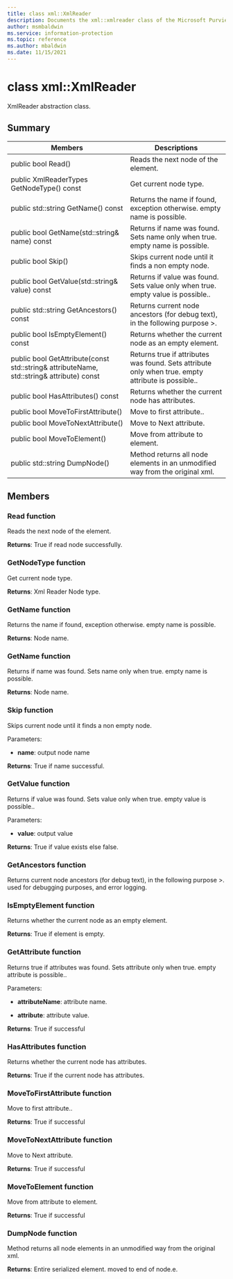 ```yaml
---
title: class xml::XmlReader 
description: Documents the xml::xmlreader class of the Microsoft Purview Information Protection SDK.
author: msmbaldwin
ms.service: information-protection
ms.topic: reference
ms.author: mbaldwin
ms.date: 11/15/2021
---
```


# class xml::XmlReader 
XmlReader abstraction class.
  
## Summary
 Members                        | Descriptions                                
--------------------------------|---------------------------------------------
public bool Read()  |  Reads the next node of the element.
public XmlReaderTypes GetNodeType() const  |  Get current node type.
public std::string GetName() const  |  Returns the name if found, exception otherwise. empty name is possible.
public bool GetName(std::string& name) const  |  Returns if name was found. Sets name only when true. empty name is possible.
public bool Skip()  |  Skips current node until it finds a non empty node.
public bool GetValue(std::string& value) const  |  Returns if value was found. Sets value only when true. empty value is possible..
public std::string GetAncestors() const  |  Returns current node ancestors (for debug text), in the following purpose <node grand parent attributes=...>><node parent><node>.
public bool IsEmptyElement() const  |  Returns whether the current node as an empty element.
public bool GetAttribute(const std::string& attributeName, std::string& attribute) const  |  Returns true if attributes was found. Sets attribute only when true. empty attribute is possible..
public bool HasAttributes() const  |  Returns whether the current node has attributes.
public bool MoveToFirstAttribute()  |  Move to first attribute..
public bool MoveToNextAttribute()  |  Move to Next attribute.
public bool MoveToElement()  |  Move from attribute to element.
public std::string DumpNode()  |  Method returns all node elements in an unmodified way from the original xml.
  
## Members
  
### Read function
Reads the next node of the element.

  
**Returns**: True if read node successfully.
  
### GetNodeType function
Get current node type.

  
**Returns**: Xml Reader Node type.
  
### GetName function
Returns the name if found, exception otherwise. empty name is possible.

  
**Returns**: Node name.
  
### GetName function
Returns if name was found. Sets name only when true. empty name is possible.

  
**Returns**: Node name.
  
### Skip function
Skips current node until it finds a non empty node.

Parameters:  
* **name**: output node name



  
**Returns**: True if name successful.
  
### GetValue function
Returns if value was found. Sets value only when true. empty value is possible..

Parameters:  
* **value**: output value



  
**Returns**: True if value exists else false.
  
### GetAncestors function
Returns current node ancestors (for debug text), in the following purpose <node grand parent attributes=...>><node parent><node>.
used for debugging purposes, and error logging.
  
### IsEmptyElement function
Returns whether the current node as an empty element.

  
**Returns**: True if element is empty.
  
### GetAttribute function
Returns true if attributes was found. Sets attribute only when true. empty attribute is possible..

Parameters:  
* **attributeName**: attribute name. 


* **attribute**: attribute value. 



  
**Returns**: True if successful
  
### HasAttributes function
Returns whether the current node has attributes.

  
**Returns**: True if the current node has attributes.
  
### MoveToFirstAttribute function
Move to first attribute..

  
**Returns**: True if successful
  
### MoveToNextAttribute function
Move to Next attribute.

  
**Returns**: True if successful
  
### MoveToElement function
Move from attribute to element.

  
**Returns**: True if successful
  
### DumpNode function
Method returns all node elements in an unmodified way from the original xml.

  
**Returns**: Entire serialized element.
moved to end of node.e.